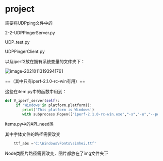 # project

需要将UDPping文件中的

2-2-UDPPingerServer.py

UDP_test.py

UDPPingerClient.py

以及iperf2放在拥有系统变量的文件夹下：

![image-20210113193941761](C:\Users\Administrator\AppData\Roaming\Typora\typora-user-images\image-20210113193941761.png)

==（其中只有iperf-2.1.0-rc-win有用）==

这些在item.py中的函数中用到：

```python
def V_iperf_server(self):
     if 'Windows'in platform.platform():
        print('This platform is Windows')
        with subprocess.Popen(["iperf-2.1.0-rc-win.exe","-s","-u","--port","24600","-i","2"], shell=True,stdout=subprocess.PIPE, universal_newlines=True) as process:

```



items.py中的API_need类

其中字体文件的路径需要改变

```python
    ttf_abs ='C:\Windows\Fonts\simhei.ttf'
```

Node类图片路径需要改变，图片都放在了img文件夹下